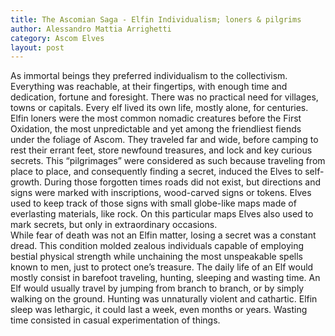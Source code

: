 ```yaml
---
title: The Ascomian Saga - Elfin Individualism; loners & pilgrims
author: Alessandro Mattia Arrighetti
category: Ascom Elves
layout: post
---
```



As immortal beings they preferred individualism to the collectivism. Everything was reachable, at their fingertips, with enough time and dedication, fortune and foresight. There was no practical need for villages, towns or capitals. Every elf lived its own life, mostly alone, for centuries. 
Elfin loners were the most common nomadic creatures before the First Oxidation, the most unpredictable and yet among the friendliest fiends under the foliage of Ascom. They traveled far and wide, before camping to rest their errant feet, store newfound treasures, and lock and key curious secrets. This “pilgrimages” were considered as such because traveling from place to place, and consequently finding a secret, induced the Elves to self-growth. 
During those forgotten times roads did not exist, but directions and signs were marked with inscriptions, wood-carved signs or tokens. Elves used to keep track of those signs with small globe-like maps made of everlasting materials, like rock. On this particular maps Elves also used to mark secrets, but only in extraordinary occasions.  
While fear of death was not an Elfin matter, losing a secret was a constant dread. This condition molded zealous individuals capable of employing bestial physical strength while unchaining the most unspeakable spells known to men, just to protect one’s treasure. 
The daily life of an Elf would mostly consist in barefoot traveling, hunting, sleeping and wasting time. An Elf would usually travel by jumping from branch to branch, or by simply walking on the ground. Hunting was unnaturally violent and cathartic. Elfin sleep was lethargic, it could last a week, even months or years. Wasting time consisted in casual experimentation of things. 